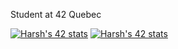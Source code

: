 Student at 42 Quebec


[![Harsh's 42 stats](https://badge42.herokuapp.com/api/stats/hbanthiy)](https://github.com/JaeSeoKim/badge42)
[![Harsh's 42 stats](https://badge42.herokuapp.com/api/stats/hbanthiy&cursus=C%20Piscine)](https://github.com/JaeSeoKim/badge42)
